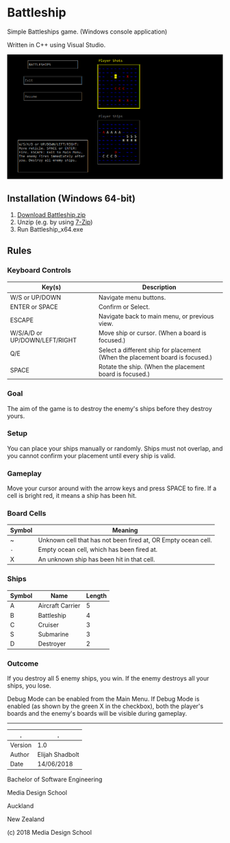 # Battleship

Simple Battleships game. (Windows console application)

Written in C++ using Visual Studio.

![Battleship Screenshot](Battleship.png)

## Installation (Windows 64-bit)

1. [Download Battleship.zip](https://github.com/Cresspresso/Battleship/releases/download/1.0/Battleship.zip)
2. Unzip (e.g. by using [7-Zip](https://www.7-zip.org/download.html))
3. Run Battleship_x64.exe

## Rules


### Keyboard Controls
Key(s)								|	Description
--- | ---
W/S or UP/DOWN						|	Navigate menu buttons.
ENTER or SPACE						|	Confirm or Select.
ESCAPE								|	Navigate back to main menu, or previous view.
W/S/A/D or UP/DOWN/LEFT/RIGHT		|	Move ship or cursor. (When a board is focused.)
Q/E									|	Select a different ship for placement (When the placement board is focused.)
SPACE								|	Rotate the ship. (When the placement board is focused.)



### Goal
The aim of the game is to destroy the enemy's ships before they
destroy yours.

### Setup
You can place your ships manually or randomly.
Ships must not overlap, and you cannot confirm your placement
until every ship is valid.

### Gameplay
Move your cursor around with the arrow keys and press SPACE to fire.
If a cell is bright red, it means a ship has been hit.

### Board Cells
Symbol		|	Meaning
--- | ---
~			|	Unknown cell that has not been fired at, OR Empty ocean cell.
`-`			|	Empty ocean cell, which has been fired at.
X			|	An unknown ship has been hit in that cell.

### Ships
Symbol		|	Name				|	Length
--- | --- | ---
A			|	Aircraft Carrier	|	5
B			|	Battleship			|	4
C			|	Cruiser				|	3
S			|	Submarine			|	3
D			|	Destroyer			|	2

### Outcome
If you destroy all 5 enemy ships, you win. If the enemy destroys
all your ships, you lose.

Debug Mode can be enabled from the Main Menu.
If Debug Mode is enabled (as shown by the green X in the checkbox),
both the player's boards and the enemy's boards will be visible
during gameplay.

---

. | .
--- | ---
Version | 1.0
Author | Elijah Shadbolt
Date | 14/06/2018

Bachelor of Software Engineering

Media Design School

Auckland

New Zealand

(c) 2018 Media Design School
